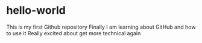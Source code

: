 # hello-world
This is my first Github repository
Finally I am learning about GitHub and how to use it
Really excited about get more technical again
